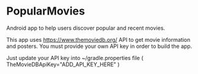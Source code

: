 # PopularMovies
Android app to help users discover popular and recent movies.

This app uses https://www.themoviedb.org/ API to get movie information and posters. 
You must provide your own API key in order to build the app.

Just update your API key into ~/gradle.properties file ( TheMovieDBApiKey="ADD_API_KEY_HERE" )
